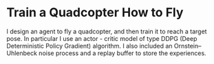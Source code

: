 # Train a Quadcopter How to Fly

I design an agent to fly a quadcopter, and then train it to reach a target pose. In particular I use an actor - critic model of type DDPG (Deep Deterministic Policy Gradient) algorithm. I also included an Ornstein–Uhlenbeck noise process and a replay buffer to store the experiences. 
